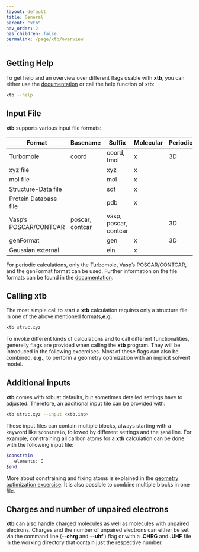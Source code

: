 ```yaml
---
layout: default
title: General
parent: "xtb"
nav_order: 2
has_children: false
permalink: /page/xtb/overview
---
```


## Getting Help
To get help and an overview over different flags usable with **xtb**, you can either use the [documentation](https://xtb-docs.readthedocs.io/en/latest/index.html) or call the help function of xtb:

```bash
xtb --help
```

## Input File

**xtb** supports various input file formats:

| Format                  | Basename           | Suffix               | Molecular | Periodic |
|-------------------------|--------------------|----------------------|-----------|----------|
| Turbomole              | coord              | coord, tmol         | x         | 3D       |
| xyz file              |                    | xyz                  | x         |          |
| mol file              |                    | mol                  | x         |          |
| Structure-Data file    |                    | sdf                  | x         |          |
| Protein Database file  |                    | pdb                  | x         |          |
| Vasp’s POSCAR/CONTCAR  | poscar, contcar    | vasp, poscar, contcar |          | 3D       |
| genFormat             |                    | gen                  | x         | 3D       |
| Gaussian external     |                    | ein                  | x         |          |

For periodic calculations, only the Turbomole, Vasp’s POSCAR/CONTCAR, and the genFormat format can be used.
Further information on the file formats can be found in the [documentation](https://xtb-docs.readthedocs.io/en/latest/geometry.html).

## Calling xtb
The most simple call to start a **xtb** calculation requires only a structure file in one of the above mentioned formats,**e.g.**:

```bash
xtb struc.xyz
```

To invoke different kinds of calculations and to call different functionalities, generelly flags are provided when calling the **xtb** program. They will be introduced in the following excercises. Most of these flags can also be combined, **e.g.**, to perform a geometry optimization with an implicit solvent model.

## Additional inputs
**xtb** comes with robust defaults, but sometimes detailed settings have to adjusted. Therefore, an additional input file can be provided with:

```bash
xtb struc.xyz --input <xtb.inp>
```

These input files can contain multiple blocks, always starting with a keyword like `$constrain`, followed by different settings and the `$end` line. For example, constraining all carbon atoms for a **xtb** calculation can be done with the following input file:

```bash
$constrain
   elements: C
$end
```

More about constraining and fixing atoms is explained in the [geometry optimization excercise](#page/xtb/GeoOpt). It is also possible to combine multiple blocks in one file.


## Charges and number of unpaired electrons
**xtb** can also handle charged molecules as well as molecules with unpaired electrons. Charges and the number of unpaired electrons can either be set via the command line (**--chrg <INT>** and **--uhf <INT>**) flag or with a **.CHRG** and **.UHF** file in the working directory that contain just the respective number.

